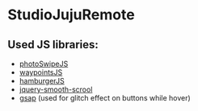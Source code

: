 # StudioJujuRemote

## Used JS libraries:
* [photoSwipeJS](http://photoswipe.com/)
* [waypointsJS](http://imakewebthings.com/waypoints/)
* [hamburgerJS](https://jonsuh.com/hamburgers/)
* [jquery-smooth-scrool](https://github.com/kswedberg/jquery-smooth-scroll)
* [gsap](https://greensock.com/examples-showcases) (used for glitch effect on buttons while hover)
